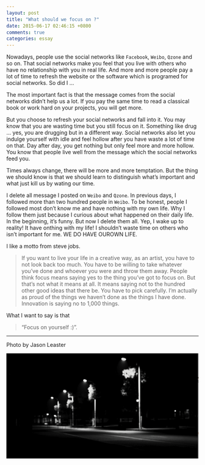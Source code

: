 ```yaml
---
layout: post
title: "What should we focus on ?"
date: 2015-06-17 02:46:15 +0800
comments: true
categories: essay
---
```


Nowadays, people use the social networks like `Facebook`, `Weibo`, `Qzone` and so on. That social networks make you feel that you live with others who have no relationship with you in real life. And more and more people pay a lot of time to refresh the website or the software which is programed for social networks. So did I …

The most important fact is that the message comes from the social networks didn’t help us a lot. If you pay the same time to read a classical book or work hard on your projects, you will get more.

But you choose to refresh your social networks and fall into it. You may know that you are wasting time but you still focus on it. Something like drug … yes, you are drugging but in a different way. Social networks also let you indulge yourself with idle and feel hollow after you have waste a lot of time on that. Day after day, you get nothing but only feel more and more hollow. You know that people live well from the message which the social networks feed you.

Times always change, there will be more and more temptation. But the thing we should know is that we should learn to distinguish what’s important and what just kill us by wating our time.

I delete all message I posted on `Weibo` and `Qzone`. In previous days, I followed more than two hundred people in `Weibo`. To be honest, people I followed most don’t know me and have nothing with my own life. Why I follow them just because I curious about what happened on their daily life. In the beginning, it’s funny. But now I delete them all. Yep, I wake up to reality! It have onthing with my life! I shouldn’t waste time on others who isn’t important for me. WE DO HAVE OUROWN LIFE.

I like a motto from steve jobs.

> If you want to live your life in a creative way, as an artist, you have to not look back too much. You have to be willing to take whatever you’ve done and whoever you were and throw them away. People think focus means saying yes to the thing you’ve got to focus on. But that’s not what it means at all. It means saying not to the hundred other good ideas that there be. You have to pick carefully. I’m actually as proud of the things we haven’t done as the things I have done. Innovation is saying no to 1,000 things.

What I want to say is that

> “Focus on yourself :)”.

-----------
Photo by Jason Leaster

![images](/images/img_for_2015_06_17/street.png)
